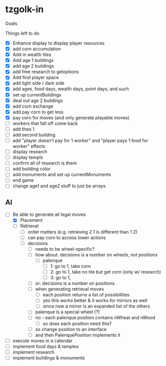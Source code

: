 # tzgolk-in

Goals

Things left to do

- [x] Enhance display to display player resources
- [x] add corn accumulation
- [x] Add in wealth tiles
- [x] Add age 1 buildings
- [x] add age 2 buildings
- [x] add free research to getoptions
- [x] Add first player space
- [x] add light side / dark side
- [x] add ages, food days, wealth days, point days, and such
- [x] set up currentBuildings
- [x] deal out age 2 buildings
- [x] add corn exchange
- [x] add pay corn to get less
- [x] pay corn for moves (and only generate playable moves)
- [ ] workers that fall off come back
- [ ] add theo 1
- [ ] add second building
- [ ] add "player doesn't pay for 1 worker" and "player pays 1 food for worker" effects
- [ ] display research 
- [ ] display templs
- [ ]  confirm all of research is there
- [ ] add building color
- [ ] add monuments and set up currentMonuments
- [ ] end game
- [ ] change age1 and age2 stuff to just be arrays

## AI 

- [ ] Be able to generate all legal moves
  - [x] Placement
  - [ ] Retrieval
    - [ ] order matters (e.g. retrieving 2 1 is different than 1 2)
    - [ ] can pay corn to access lower actions
    - [ ] decisions
      - [ ] needs to be wheel-specific?
      - [ ] how about: decisions is a number on *wheels*, not *positions*
        - [ ] palenque
          - [ ] 1: go to 1, take corn
          - [ ] 2: go to 1, take no tile but get corn (only w/ research)
          - [ ] 3: go to 1, 
      - [ ] or: decisions is a number on positions
      - [ ] when generating retrieval moves
        - [ ] each position returns a list of possibilities
        - [ ] yes this works better & it works for mirrors as well
        - [ ] since now a mirror is an expanded list of the others
      - [ ] palenque is a special wheel (?)
      - [ ] no - each palenque position contains nWheat and nWood
        - [ ] so does each position need this?
      - [ ] so change position to an interface
      - [ ] and then PalenquePosition implements it
- [ ] execute moves in a calendar
- [ ] implement food days & temples
- [ ] implement research
- [ ] implement buildings & monuments